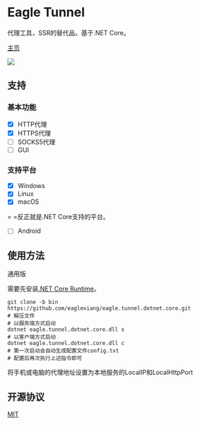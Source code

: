 # Eagle Tunnel

代理工具，SSR的替代品。基于.NET Core。

[主页](https://www.eaglexiang.org/eagle-tunnel)

[![](https://travis-ci.org/eaglexiang/eagle.tunnel.dotnet.core.svg?branch=dev-socks5)](https://travis-ci.org/eaglexiang/eagle.tunnel.dotnet.core)

## 支持

### 基本功能

- [x] HTTP代理
- [x] HTTPS代理
- [ ] SOCKS5代理
- [ ] GUI

### 支持平台

- [x] Windows
- [x] Linux
- [x] macOS

= =反正就是.NET Core支持的平台。

- [ ] Android

## 使用方法

通用版

需要先安装[.NET Core Runtime](https://www.microsoft.com/net/download/)。

```shell
git clone -b bin https://github.com/eaglexiang/eagle.tunnel.dotnet.core.git
# 解压文件
# 以服务端方式启动
dotnet eagle.tunnel.dotnet.core.dll s
# 以客户端方式启动
dotnet eagle.tunnel.dotnet.core.dll c
# 第一次启动会自动生成配置文件config.txt
# 配置后再次执行上述指令即可
```

将手机或电脑的代理地址设置为本地服务的LocalIP和LocalHttpPort

## 开源协议

[MIT](./LICENSE)
